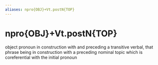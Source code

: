 ```yaml
---
aliases: npro{OBJ}+Vt.postN{TOP}
---
```

# npro{OBJ}+Vt.postN{TOP}

object pronoun in construction with and preceding a transitive verbal, that phrase being in construction with a preceding nominal topic which is coreferential with the initial pronoun
> 